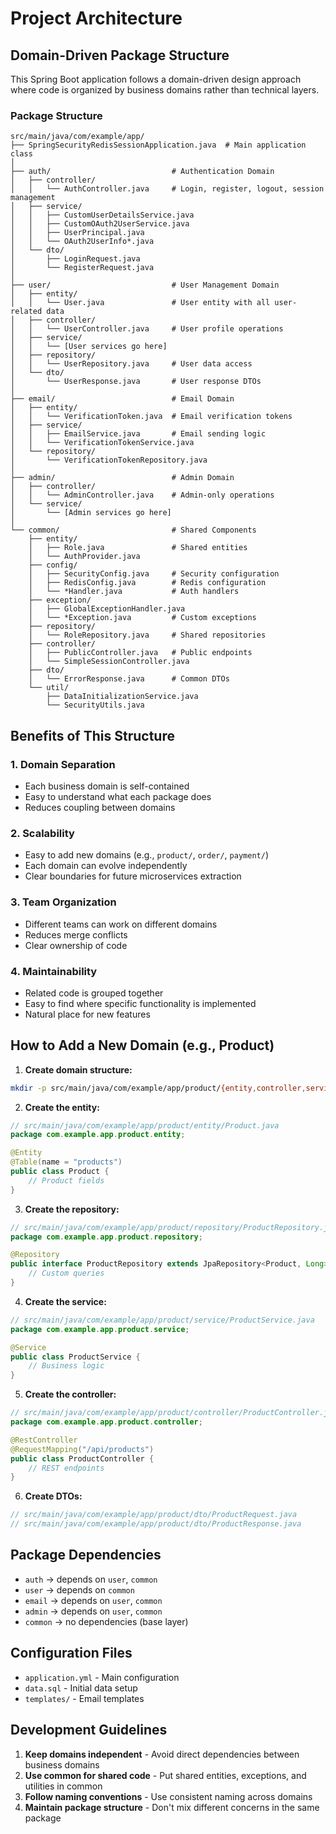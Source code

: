 # Project Architecture

## Domain-Driven Package Structure

This Spring Boot application follows a domain-driven design approach where code is organized by business domains rather than technical layers.

### Package Structure

```
src/main/java/com/example/app/
├── SpringSecurityRedisSessionApplication.java  # Main application class
│
├── auth/                           # Authentication Domain
│   ├── controller/
│   │   └── AuthController.java     # Login, register, logout, session management
│   ├── service/
│   │   ├── CustomUserDetailsService.java
│   │   ├── CustomOAuth2UserService.java
│   │   ├── UserPrincipal.java
│   │   └── OAuth2UserInfo*.java
│   └── dto/
│       ├── LoginRequest.java
│       └── RegisterRequest.java
│
├── user/                           # User Management Domain
│   ├── entity/
│   │   └── User.java               # User entity with all user-related data
│   ├── controller/
│   │   └── UserController.java     # User profile operations
│   ├── service/
│   │   └── [User services go here]
│   ├── repository/
│   │   └── UserRepository.java     # User data access
│   └── dto/
│       └── UserResponse.java       # User response DTOs
│
├── email/                          # Email Domain
│   ├── entity/
│   │   └── VerificationToken.java  # Email verification tokens
│   ├── service/
│   │   ├── EmailService.java       # Email sending logic
│   │   └── VerificationTokenService.java
│   └── repository/
│       └── VerificationTokenRepository.java
│
├── admin/                          # Admin Domain
│   ├── controller/
│   │   └── AdminController.java    # Admin-only operations
│   └── service/
│       └── [Admin services go here]
│
└── common/                         # Shared Components
    ├── entity/
    │   ├── Role.java               # Shared entities
    │   └── AuthProvider.java
    ├── config/
    │   ├── SecurityConfig.java     # Security configuration
    │   ├── RedisConfig.java        # Redis configuration
    │   └── *Handler.java           # Auth handlers
    ├── exception/
    │   ├── GlobalExceptionHandler.java
    │   └── *Exception.java         # Custom exceptions
    ├── repository/
    │   └── RoleRepository.java     # Shared repositories
    ├── controller/
    │   ├── PublicController.java   # Public endpoints
    │   └── SimpleSessionController.java
    ├── dto/
    │   └── ErrorResponse.java      # Common DTOs
    └── util/
        ├── DataInitializationService.java
        └── SecurityUtils.java
```

## Benefits of This Structure

### 1. **Domain Separation**
- Each business domain is self-contained
- Easy to understand what each package does
- Reduces coupling between domains

### 2. **Scalability**
- Easy to add new domains (e.g., `product/`, `order/`, `payment/`)
- Each domain can evolve independently
- Clear boundaries for future microservices extraction

### 3. **Team Organization**
- Different teams can work on different domains
- Reduces merge conflicts
- Clear ownership of code

### 4. **Maintainability**
- Related code is grouped together
- Easy to find where specific functionality is implemented
- Natural place for new features

## How to Add a New Domain (e.g., Product)

1. **Create domain structure:**
```bash
mkdir -p src/main/java/com/example/app/product/{entity,controller,service,dto,repository}
```

2. **Create the entity:**
```java
// src/main/java/com/example/app/product/entity/Product.java
package com.example.app.product.entity;

@Entity
@Table(name = "products")
public class Product {
    // Product fields
}
```

3. **Create the repository:**
```java
// src/main/java/com/example/app/product/repository/ProductRepository.java
package com.example.app.product.repository;

@Repository
public interface ProductRepository extends JpaRepository<Product, Long> {
    // Custom queries
}
```

4. **Create the service:**
```java
// src/main/java/com/example/app/product/service/ProductService.java
package com.example.app.product.service;

@Service
public class ProductService {
    // Business logic
}
```

5. **Create the controller:**
```java
// src/main/java/com/example/app/product/controller/ProductController.java
package com.example.app.product.controller;

@RestController
@RequestMapping("/api/products")
public class ProductController {
    // REST endpoints
}
```

6. **Create DTOs:**
```java
// src/main/java/com/example/app/product/dto/ProductRequest.java
// src/main/java/com/example/app/product/dto/ProductResponse.java
```

## Package Dependencies

- `auth` → depends on `user`, `common`
- `user` → depends on `common`
- `email` → depends on `user`, `common`
- `admin` → depends on `user`, `common`
- `common` → no dependencies (base layer)

## Configuration Files

- `application.yml` - Main configuration
- `data.sql` - Initial data setup
- `templates/` - Email templates

## Development Guidelines

1. **Keep domains independent** - Avoid direct dependencies between business domains
2. **Use common for shared code** - Put shared entities, exceptions, and utilities in common
3. **Follow naming conventions** - Use consistent naming across domains
4. **Maintain package structure** - Don't mix different concerns in the same package
